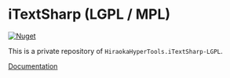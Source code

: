 # iTextSharp (LGPL / MPL)

[![Nuget](https://img.shields.io/nuget/v/HiraokaHyperTools.iTextSharp-LGPL)](https://www.nuget.org/packages/HiraokaHyperTools.iTextSharp-LGPL/)

This is a private repository of `HiraokaHyperTools.iTextSharp-LGPL`.

[Documentation](https://hiraokahypertools.github.io/iTextSharp-LGPL/html/)
